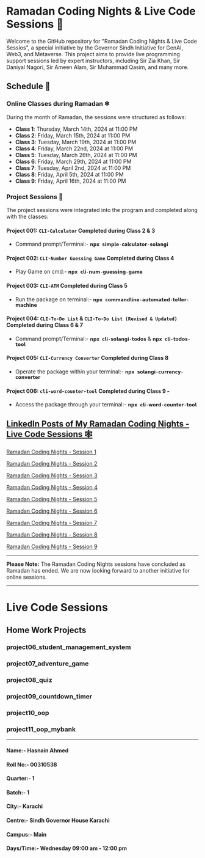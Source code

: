 # Ramadan Coding Nights & Live Code Sessions 🌙

Welcome to the GitHub repository for "Ramadan Coding Nights & Live Code Sessios", a special initiative by the Governor Sindh Initiative for GenAI, Web3, and Metaverse. This project aims to provide live programming support sessions led by expert instructors, including Sir Zia Khan, Sir Daniyal Nagori, Sir Ameen Alam, Sir Muhammad Qasim, and many more.

## Schedule 📜 

### Online Classes during Ramadan ❄

During the month of Ramadan, the sessions were structured as follows:

- **Class 1**: Thursday, March 14th, 2024 at 11:00 PM
- **Class 2**: Friday, March 15th, 2024 at 11:00 PM
- **Class 3**: Tuesday, March 19th, 2024 at 11:00 PM
- **Class 4**: Friday, March 22nd, 2024 at 11:00 PM
- **Class 5**: Tuesday, March 26th, 2024 at 11:00 PM
- **Class 6**: Friday, March 29th, 2024 at 11:00 PM
- **Class 7**: Tuesday, April 2nd, 2024 at 11:00 PM
- **Class 8**: Friday, April 5th, 2024 at 11:00 PM
- **Class 9**: Friday, April 16th, 2024 at 11:00 PM

### Project Sessions 🌟

The project sessions were integrated into the program and completed along with the classes:

#### **Project 001**: `CLI-Calculator` Completed during Class 2 & 3
- Command prompt/Terminal:- `𝗻𝗽𝘅 𝘀𝗶𝗺𝗽𝗹𝗲-𝗰𝗮𝗹𝗰𝘂𝗹𝗮𝘁𝗼𝗿-𝘀𝗼𝗹𝗮𝗻𝗴𝗶`

#### **Project 002**: `CLI-Number Guessing Game` Completed during Class 4
- Play Game on cmd:- `𝗻𝗽𝘅 𝗰𝗹𝗶-𝗻𝘂𝗺-𝗴𝘂𝗲𝘀𝘀𝗶𝗻𝗴-𝗴𝗮𝗺𝗲` 

#### **Project 003**: `CLI-ATM` Completed during Class 5
- Run the package on terminal:- `𝗻𝗽𝘅 𝗰𝗼𝗺𝗺𝗮𝗻𝗱𝗹𝗶𝗻𝗲-𝗮𝘂𝘁𝗼𝗺𝗮𝘁𝗲𝗱-𝘁𝗲𝗹𝗹𝗲𝗿-𝗺𝗮𝗰𝗵𝗶𝗻𝗲`
  
#### **Project 004**: `CLI-To-Do List` & `CLI-To-Do List (Revised & Updated)` Completed during Class 6 & 7
- Command prompt/Terminal:- `𝗻𝗽𝘅 𝗰𝗹𝗶-𝘀𝗼𝗹𝗮𝗻𝗴𝗶-𝘁𝗼𝗱𝗼𝘀` & `𝗻𝗽𝘅 𝗰𝗹𝗶-𝘁𝗼𝗱𝗼𝘀-𝘁𝗼𝗼𝗹`
      
#### **Project 005**: `CLI-Currency Converter` Completed during Class 8
- Operate the package within your terminal:- `𝗻𝗽𝘅 𝘀𝗼𝗹𝗮𝗻𝗴𝗶-𝗰𝘂𝗿𝗿𝗲𝗻𝗰𝘆-𝗰𝗼𝗻𝘃𝗲𝗿𝘁𝗲𝗿`
 
#### **Project 006**: `cli-word-counter-tool` Completed during Class 9 - 
- Access the package through your terminal:- `𝗻𝗽𝘅 𝗰𝗹𝗶-𝘄𝗼𝗿𝗱-𝗰𝗼𝘂𝗻𝘁𝗲𝗿-𝘁𝗼𝗼𝗹`

## [LinkedIn Posts of My Ramadan Coding Nights - Live Code Sessions 🕸](https://www.linkedin.com/in/hasnainahmed90s/)
[Ramadan Coding Nights - Session 1](https://www.linkedin.com/posts/hasnainahmed90s_ramadancodingnights-day1-14thmarch2024-activity-7174138047456813058-yW4x?utm_source=share&utm_medium=member_desktop)<p>
[Ramadan Coding Nights - Session 2](https://www.linkedin.com/posts/hasnainahmed90s_ramadancodingnights-session2-activity-7174642685654220800-8U0_?utm_source=share&utm_medium=member_desktop)<p>
[Ramadan Coding Nights - Session 3](https://www.linkedin.com/posts/hasnainahmed90s_activity-7177172789269827584-NpX5?utm_source=share&utm_medium=member_desktop)<p>
[Ramadan Coding Nights - Session 4](https://www.linkedin.com/posts/hasnainahmed90s_ramadancodingnights-onlinesession-livecode-activity-7177477414367682561-2VIg?utm_source=share&utm_medium=member_desktop)<p>
[Ramadan Coding Nights - Session 5](https://www.linkedin.com/posts/hasnainahmed90s_introducing-cli-atm-experience-innovation-activity-7179327169536397312-5YRu?utm_source=share&utm_medium=member_desktop)<p>
[Ramadan Coding Nights - Session 6](https://www.linkedin.com/posts/hasnainahmed90s_alhamdulillah-another-feat-accomplished-activity-7180771186828578819-6Jjf?utm_source=share&utm_medium=member_desktop)<p>
[Ramadan Coding Nights - Session 7](https://www.linkedin.com/posts/hasnainahmed90s_enhanced-cli-to-do-list-hasnain-ahmed-activity-7181172402880487425-HVSx?utm_source=share&utm_medium=member_desktop)<p>
[Ramadan Coding Nights - Session 8](https://www.linkedin.com/posts/hasnainahmed90s_ramadancodingnights-session8-activity-7182823900051894273-9lGl?utm_source=share&utm_medium=member_desktop)<p>
[Ramadan Coding Nights - Session 9](https://www.linkedin.com/posts/hasnainahmed90s_ramadancodingnights-cli-github-activity-7186852751786532865-6sbi?utm_source=share&utm_medium=member_desktop)

___
**Please Note:** The Ramadan Coding Nights sessions have concluded as Ramadan has ended. We are now looking forward to another initiative for online sessions.
___
# Live Code Sessions

## Home Work Projects

### project06_student_management_system
### project07_adventure_game
### project08_quiz
### project09_countdown_timer
### project10_oop
### project11_oop_mybank
___






#### Name:- Hasnain Ahmed 
#### Roll No:- 00310538
#### Quarter:- 1
#### Batch:- 1
#### City:- Karachi
#### Centre:- Sindh Governor House Karachi
#### Campus:- Main
#### Days/Time:- Wednesday 09:00 am - 12:00 pm
